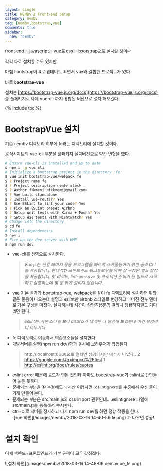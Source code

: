```yaml
---
layout: single
title: NEMBV 2 Front-end Setup
category: nembv
tag: [nembv,bootstrap,vue]
comments: true
sidebar:
  nav: "nembv"
---
```


front-end는 javascript는 vue로 css는 bootstrap으로 설치할 것이다

각각 따로 설치할 수도 있지만

마침 bootstrap이 4로 업데이트 되면서 vue와 결합한 프로젝트가 있다

바로 **bootstrap-vue**

설치는 [https://bootstrap-vue.js.org/docs](https://bootstrap-vue.js.org/docs) 중 풀패키지로 아예 vue-cli 까지 통합된 버전으로 설치 해보겠다

{% include toc %}

# BootstrapVue 설치

기존 nembv 디렉토리 하부에 fe라는 디렉토리에 설치할 것이다.

공식사이트의 vue-cli 부분을 풀패키지 설치버전으로 약간 변형을 했다.

```bash
# Ensure vue-cli is installed and up to date
$ npm i -g vue-cli
# Initialize a bootstrap project in the directory 'fe'
$ vue init bootstrap-vue/webpack fe
$ ? Project name fe
$ ? Project description nembv stack
$ ? Author fkkmemi <fkkmemi@gmail.com>
$ ? Vue build standalone
$ ? Install vue-router? Yes
$ ? Use ESLint to lint your code? Yes
$ ? Pick an ESLint preset Airbnb
$ ? Setup unit tests with Karma + Mocha? Yes
$ ? Setup e2e tests with Nightwatch? Yes
# Change into the directory
$ cd fe
# Install dependencies
$ npm i
# Fire up the dev server with HMR
$ npm run dev

```

- vue-cli를 전역으로 설치한다.  
    > *Vue.js는 단일 페이지 응용 프로그램을 빠르게 스캐폴딩하기 위한 공식 CLI를 제공합니다. 현대적인 프론트엔드 워크플로우를 위해 잘 구성된 빌드 설정을 제공합니다. 핫 리로드, lint-on-save 및 프로덕션 준비가 된 빌드로 시작하고 실행하는데 몇 분 밖에 걸리지 않습니다.*
- vue 기본 골격과 bootstrap-vue, webpack을 같이 fe 디렉토리에 설치하면 위와 같은 물음이 나오는데 
설명과 eslint만 airbnb 스타일로 변경하고 나머진 전부 엔터로 기본 구성을 마쳤다. 설치하는데 시간이 상당히(5분?) 걸리니 당황하지말고 기다리면 된다.  
    > *eslint는 기본 스타일 보다 airbnb가 내게는 더 깔끔해 보였는데 이건 취향이니 아무거나*
- fe 디렉토리로 이동해서 의존요소들을 설치한다
- 개발서버를 실행(npm run dev)함과 동시에 브라우저가 팝업된다  
    > http://localhost:8080으로 열리면 성공이지만 에러가 나있다..   2  https://google.com/#q=import%2Ffirst
                                                    1  http://eslint.org/docs/rules/quotes
- eslint error 때문에 로드가 안된 것인데 아마도 bootstrap-vue가 eslint로 안만들어 놓은 듯하다
- 문제되는 부분을 잘 수정해도 되지만 어렵다면 .eslintignore를 수정해서 우선 돌아가게 만들어 본다.
- 문제되는 부분은 src/main.js의 css import 관련인데.. .eslintignore 파일에 src/main.js를 등록해서 무시한다. 
- ctrl+c 로 서버를 정지하고 다시 npm run dev를 하면 정상 작동을 한다.  
    ![vue 화면](/images/nembv/2018-03-16 14-40-56 fe.png) 가 나오면 성공!  
    
# 설치 확인

이제 백엔드+프론트엔드의 기본 골격이 모두 갖춰졌다.

![설치 화면](/images/nembv/2018-03-16 14-48-09 nembv be_fe.png)
